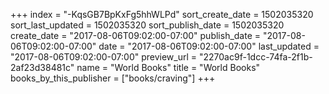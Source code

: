 +++
index = "-KqsGB7BpKxFg5hhWLPd"
sort_create_date = 1502035320
sort_last_updated = 1502035320
sort_publish_date = 1502035320
create_date = "2017-08-06T09:02:00-07:00"
publish_date = "2017-08-06T09:02:00-07:00"
date = "2017-08-06T09:02:00-07:00"
last_updated = "2017-08-06T09:02:00-07:00"
preview_url = "2270ac9f-1dcc-74fa-2f1b-2af23d38481c"
name = "World Books"
title = "World Books"
books_by_this_publisher = ["books/craving"]
+++

